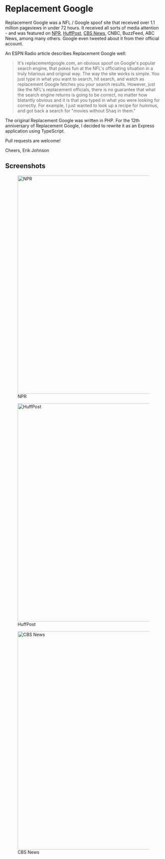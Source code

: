 # Replacement Google

Replacement Google was a NFL / Google spoof site that received over 1.1 million pageviews in under 72 hours. It received all sorts of media attention - and was featured on [NPR](https://eaj-media.s3.us-east-1.amazonaws.com/replacement-google-npr.png), [HuffPost](https://eaj-media.s3.us-east-1.amazonaws.com/replacement-google-huff-post.png), [CBS News](https://eaj-media.s3.us-east-1.amazonaws.com/replacement-google-cbs-news.png), CNBC, BuzzFeed, ABC News, among many others. Google even tweeted about it from their official account.

An ESPN Radio article describes Replacement Google well:

> It's replacementgoogle.com, an obvious spoof on Google's popular search engine, that pokes fun at the NFL's officiating situation in a truly hilarious and original way.
The way the site works is simple. You just type in what you want to search, hit search, and watch as replacement Google fetches you your search results. However, just like the NFL's replacement officials, there is no guarantee that what the search engine returns is going to be correct, no matter how blatantly obvious and it is that you typed in what you were looking for correctly. For example, I just wanted to look up a recipe for hummus, and got back a search for "movies without Shaq in them."

The original Replacement Google was written in PHP. For the 12th anniversary of Replacement Google, I decided to rewrite it as an Express application using TypeScript.

Pull requests are welcome!

Cheers,
Erik Johnson

## Screenshots

<figure>
    <img src="https://eaj-media.s3.us-east-1.amazonaws.com/replacement-google-npr.png" width="700" alt="NPR">
    <figcaption>NPR</figcaption>
</figure>

<figure>
    <img src="https://eaj-media.s3.us-east-1.amazonaws.com/replacement-google-huff-post.png" width="700" alt="HuffPost">
    <figcaption>HuffPost</figcaption>
</figure>

<figure>
    <img src="https://eaj-media.s3.us-east-1.amazonaws.com/replacement-google-cbs-news.png" width="700" alt="CBS News">
    <figcaption>CBS News</figcaption>
</figure>